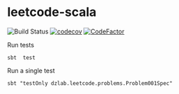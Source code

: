 # leetcode-scala

![Build Status](https://github.com/dzlab/leetcode-scala/workflows/Scala%20CI/badge.svg)
[![codecov](https://codecov.io/gh/dzlab/leetcode-scala/branch/master/graph/badge.svg)](https://codecov.io/gh/dzlab/leetcode-scala)
[![CodeFactor](https://www.codefactor.io/repository/github/dzlab/leetcode-scala/badge)](https://www.codefactor.io/repository/github/dzlab/leetcode-scala)

Run tests
```
sbt  test
```

Run a single test
```
sbt "testOnly dzlab.leetcode.problems.Problem001Spec"
```
